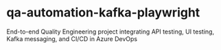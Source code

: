# qa-automation-kafka-playwright
End-to-end Quality Engineering project integrating API testing, UI testing, Kafka messaging, and CI/CD in Azure DevOps
